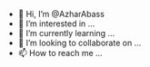- 👋 Hi, I’m @AzharAbass
- 👀 I’m interested in ...
- 🌱 I’m currently learning ...
- 💞️ I’m looking to collaborate on ...
- 📫 How to reach me ...

<!---
AzharAbass/AzharAbass is a ✨ special ✨ repository because its `README.md` (this file) appears on your GitHub profile.
You can click the Preview link to take a look at your changes.
--->
